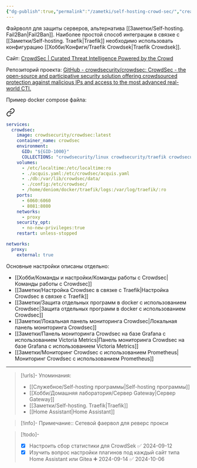 ```yaml
---
{"dg-publish":true,"permalink":"/zametki/self-hosting-crowd-sec/","created":"2024-07-31 22:40","updated":"2024-10-06T23:51:40+03:00"}
---
```


Файрволл для защиты серверов, альтернатива [[Заметки/Self-hosting. Fail2Ban\|Fail2Ban]]. Наиболее простой способ интеграции в связке с [[Заметки/Self-hosting. Traefik\|Traefik]] необходимо использовать конфигурацию [[Хобби/Конфиги/Traefik Crowdsek\|Traefik Crowdsek]].

Сайт:  [CrowdSec | Curated Threat Intelligence Powered by the Crowd](https://www.crowdsec.net/)

Репозиторий проекта: [GitHub - crowdsecurity/crowdsec: CrowdSec - the open-source and participative security solution offering crowdsourced protection against malicious IPs and access to the most advanced real-world CTI.](https://github.com/crowdsecurity/crowdsec)

Пример docker compose файла:

<div class="transclusion internal-embed is-loaded"><a class="markdown-embed-link" href="/docker-compose/crowd-sec/" aria-label="Open link"><svg xmlns="http://www.w3.org/2000/svg" width="24" height="24" viewBox="0 0 24 24" fill="none" stroke="currentColor" stroke-width="2" stroke-linecap="round" stroke-linejoin="round" class="svg-icon lucide-link"><path d="M10 13a5 5 0 0 0 7.54.54l3-3a5 5 0 0 0-7.07-7.07l-1.72 1.71"></path><path d="M14 11a5 5 0 0 0-7.54-.54l-3 3a5 5 0 0 0 7.07 7.07l1.71-1.71"></path></svg></a><div class="markdown-embed">





```yaml
services:
  crowdsec:
    image: crowdsecurity/crowdsec:latest
    container_name: crowdsec
    environment:
      GID: "${GID-1000}"
      COLLECTIONS: "crowdsecurity/linux crowdsecurity/traefik crowdsecurity/appsec-virtual-patching crowdsecurity/appsec-generic-rules firix/authentik Dominic-Wagner/vaultwarden gauth-fr/immich aidalinfo/couchdb LePresidente/gitea"
    volumes:
      - /etc/localtime:/etc/localtime:ro
      - ./acquis.yaml:/etc/crowdsec/acquis.yaml
      - ./db:/var/lib/crowdsec/data/
      - ./config:/etc/crowdsec/
      - /home/deniom/docker/traefik/logs:/var/log/traefik/:ro
    ports:
      - 6060:6060
      - 8081:8080
    networks:
      - proxy
    security_opt:
      - no-new-privileges:true
    restart: unless-stopped

networks:
  proxy:
    external: true
```



</div></div>


Основные настройки описаны отдельно:
- [[Хобби/Команды и настройки/Команды работы с Crowdsec\|Команды работы с Crowdsec]]
- [[Заметки/Настройка Crowdsec в связке с Traefik\|Настройка Crowdsec в связке с Traefik]]
- [[Заметки/Защита отдельных программ в docker с использованием Crowdsec\|Защита отдельных программ в docker с использованием Crowdsec]]
- [[Заметки/Локальная панель мониторинга Crowdsec\|Локальная панель мониторинга Crowdsec]]
- [[Заметки/Панель мониторинга Crowdsec на базе Grafana с использованием Victoria Metrics\|Панель мониторинга Crowdsec на базе Grafana с использованием Victoria Metrics]]
- [[Заметки/Мониторинг Crowdsec с использованием Prometheus\|Мониторинг Crowdsec с использованием Prometheus]]



---
> [!urls]- Упоминания:
> - [[Служебное/Self-hosting программы\|Self-hosting программы]]
> - [[Хобби/Домашняя лаборатория/Сервер Gateway\|Сервер Gateway]]
> - [[Заметки/Self-hosting. Traefik\|Traefik]]
> - [[Home Assistant\|Home Assistant]]

> [!info]-
> Примечание:: Сетевой фаервол для реверс прокси

> [!todo]-
> - [x] Настроить сбор статистики для CrowdSek ✅ 2024-09-12
>- [x] Изучить вопрос настройки плагинов под каждый сайт типа Home Assistant или Gitea ➕ 2024-09-14 ✅ 2024-10-06
